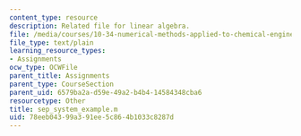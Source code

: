 ```yaml
---
content_type: resource
description: Related file for linear algebra.
file: /media/courses/10-34-numerical-methods-applied-to-chemical-engineering-fall-2005/78eeb04399a391ee5c864b1033c8287d_sep_system_example.m
file_type: text/plain
learning_resource_types:
- Assignments
ocw_type: OCWFile
parent_title: Assignments
parent_type: CourseSection
parent_uid: 6579ba2a-d59e-49a2-b4b4-14584348cba6
resourcetype: Other
title: sep_system_example.m
uid: 78eeb043-99a3-91ee-5c86-4b1033c8287d
---
```

